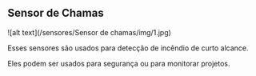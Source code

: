 ## Sensor de Chamas

![alt text](/sensores/Sensor de chamas/img/1.jpg)

Esses sensores são usados para detecção de incêndio de curto alcance.

Eles podem ser usados para segurança ou para monitorar projetos.